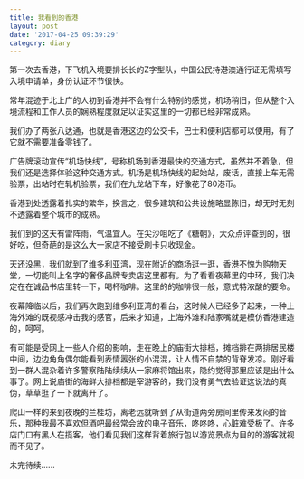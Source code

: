 ```yaml
---
title: 我看到的香港
layout: post
date: '2017-04-25 09:39:29'
category: diary
---
```


第一次去香港，下飞机入境要排长长的Z字型队，中国公民持港澳通行证无需填写入境申请单，身份认证环节很快。

常年混迹于北上广的人初到香港并不会有什么特别的感觉，机场稍旧，但从整个入境流程和工作人员的娴熟程度就足以证实这里的一切都已经非常成熟。

我们办了两张八达通，也就是香港这边的公交卡，巴士和便利店都可以使用，有了它就不需要准备零钱了。

广告牌滚动宣传“机场快线”，号称机场到香港最快的交通方式，虽然并不着急，但我们还是选择体验这种交通方式。机场是机场快线的起始站，废话，直接上车无需验票，出站时在轧机验票，我们在九龙站下车，好像花了80港币。

香港到处透露着扎实的繁华，换言之，很多建筑和公共设施略显陈旧，却无时无刻不透露着整个城市的成熟。

我们到的这天有雷阵雨，气温宜人。在尖沙咀吃了《糖朝》，大众点评查到的，很好吃，但奇葩的是这么大一家店不接受刷卡只收现金。

天还没黑，我们就到了维多利亚湾，现在附近的商场逛一逛，香港不愧为购物天堂，一切能叫上名字的奢侈品牌专卖店这里都有。为了看看夜幕里的中环，我们决定在在诚品书店里转一下，喝杯咖啡。这里的的咖啡很一般，意式特浓酸的要命。

夜幕降临以后，我们再次跑到维多利亚湾的看台，这时候人已经多了起来，一种上海外滩的既视感冲击我的感官，后来才知道，上海外滩和陆家嘴就是模仿香港建造的，呵呵。

有可能是受网上一些人介绍的影响，走在晚上的庙街大排档，摊档排在两排居民楼中间，边边角角偶尔能看到表情嚣张的小混混，让人情不自禁的背脊发凉。刚好看到一群人混杂着许多警察陆陆续续从一家麻将馆出来，隐约觉得那里应该是出什么事了。网上说庙街的海鲜大排档都是宰游客的，我们没有勇气去验证这说法的真伪，草草逛了一下就离开了。

爬山一样的来到夜晚的兰桂坊，离老远就听到了从街道两旁房间里传来发闷的音乐，那种我最不喜欢但酒吧最经常会放的电子音乐，咚咚咚，心脏难受极了。许多店门口有黑人在揽客，他们看见我们这样背着旅行包以游览景点为目的的游客就视而不见了。

未完待续......